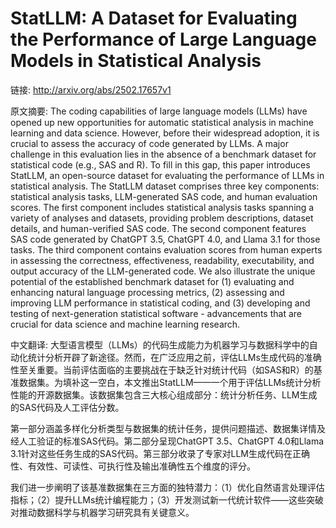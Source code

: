 # StatLLM: A Dataset for Evaluating the Performance of Large Language Models in Statistical Analysis

链接: http://arxiv.org/abs/2502.17657v1

原文摘要:
The coding capabilities of large language models (LLMs) have opened up new
opportunities for automatic statistical analysis in machine learning and data
science. However, before their widespread adoption, it is crucial to assess the
accuracy of code generated by LLMs. A major challenge in this evaluation lies
in the absence of a benchmark dataset for statistical code (e.g., SAS and R).
To fill in this gap, this paper introduces StatLLM, an open-source dataset for
evaluating the performance of LLMs in statistical analysis. The StatLLM dataset
comprises three key components: statistical analysis tasks, LLM-generated SAS
code, and human evaluation scores. The first component includes statistical
analysis tasks spanning a variety of analyses and datasets, providing problem
descriptions, dataset details, and human-verified SAS code. The second
component features SAS code generated by ChatGPT 3.5, ChatGPT 4.0, and Llama
3.1 for those tasks. The third component contains evaluation scores from human
experts in assessing the correctness, effectiveness, readability,
executability, and output accuracy of the LLM-generated code. We also
illustrate the unique potential of the established benchmark dataset for (1)
evaluating and enhancing natural language processing metrics, (2) assessing and
improving LLM performance in statistical coding, and (3) developing and testing
of next-generation statistical software - advancements that are crucial for
data science and machine learning research.

中文翻译:
大型语言模型（LLMs）的代码生成能力为机器学习与数据科学中的自动化统计分析开辟了新途径。然而，在广泛应用之前，评估LLMs生成代码的准确性至关重要。当前评估面临的主要挑战在于缺乏针对统计代码（如SAS和R）的基准数据集。为填补这一空白，本文推出StatLLM——一个用于评估LLMs统计分析性能的开源数据集。该数据集包含三大核心组成部分：统计分析任务、LLM生成的SAS代码及人工评估分数。  

第一部分涵盖多样化分析类型与数据集的统计任务，提供问题描述、数据集详情及经人工验证的标准SAS代码。第二部分呈现ChatGPT 3.5、ChatGPT 4.0和Llama 3.1针对这些任务生成的SAS代码。第三部分收录了专家对LLM生成代码在正确性、有效性、可读性、可执行性及输出准确性五个维度的评分。  

我们进一步阐明了该基准数据集在三方面的独特潜力：（1）优化自然语言处理评估指标；（2）提升LLMs统计编程能力；（3）开发测试新一代统计软件——这些突破对推动数据科学与机器学习研究具有关键意义。
